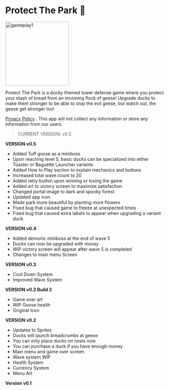 
# Protect The Park 🐥 

<img src = "gameplay1" alt = "gameplay1" width = "200" height = "200">

Protect The Park is a ducky themed tower defense game where you protect your stash of bread from an incoming flock of geese! Upgrade ducks to make them stronger to be able to stop the evil geese, but watch out, the geese get stronger too!

<a href="privacy_policy.html" target="blank"> Privacy Policy</a>
: This app will not collect any information or store any information from our users.

> CURRENT VERSION: v0.5

**VERSION v0.5**
- Added Tuff goose as a miniboss
- Upon reaching level 5, basic ducks can be specialized into either Toaster or Baguette Launcher variants
- Added How to Play section to explain mechanics and buttons
- Increased total wave count to 20
- Added retry button upon winning or losing the game
- Added art to victory screen to maximize satisfaction 
- Changed portal image to dark and spooky forest 
- Updated app icon
- Made park more beautiful by planting more flowers 
- Fixed bug that caused game to freeze at unexpected times
- Fixed bug that caused extra labels to appear when upgrading a variant duck

**VERSION v0.4**
- Added demonic miniboss at the end of wave 5
- Ducks can now be upgraded with money
- WIP victory screen will appear after wave 5 is completed 
- Changes to main menu Screen

**VERSION v0.3**
- Cool Down System
- Improved Wave System

**VERSION v0.2 Build 2**
- Game over art
- WIP Goose health
- Original Icon

**VERSION v0.2**
- Updates to Sprites 
- Ducks will launch breadcrumbs at geese
- You can only place ducks on nests now
- You can purchase a duck if you have enough money
- Main menu and game over screen
- Wave system WIP
- Health System
- Currency System
- Menu Art

**Version v0.1**
